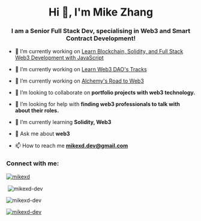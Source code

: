<h1 align="center">Hi 👋, I'm Mike Zhang</h1>
<h3 align="center">I am a Senior Full Stack Dev, specialising in Web3 and Smart Contract Development!</h3>


- 🔭 I’m currently working on [Learn Blockchain, Solidity, and Full Stack Web3 Development with JavaScript](https://www.youtube.com/watch?v=gyMwXuJrbJQ&t=7262s)

- 🔭 I’m currently working on [Learn Web3 DAO's Tracks](https://www.learnweb3.io/)

- 🔭 I’m currently working on [Alchemy's Road to Web3](https://www.youtube.com/playlist?list=PLMj8NvODurfEYLsuiClgikZBGDfhwdcXF)

- 👯 I’m looking to collaborate on **portfolio projects with web3 technology.**

- 🤝 I’m looking for help with **finding web3 professionals to talk with about their roles.**

- 🌱 I’m currently learning **Solidity, Web3**

- 💬 Ask me about **web3**

- 📫 How to reach me **mikexd.dev@gmail.com**

<h3 align="left">Connect with me:</h3>
<p align="left">

<p align="left"> <a href="https://www.linkedin.com/in/mikexd/" target="blank"><img src="https://img.shields.io/badge/LinkedIn-0077B5?style=for-the-badge&logo=linkedin&logoColor=white" alt="mikexd" /></a> </p>

<!-- <h3 align="left">Languages and Tools:</h3>
<p align="left"> 
  <img src="https://img.shields.io/badge/HTML5-E34F26?style=for-the-badge&logo=html5&logoColor=white" alt="mikexd-dev" /></a> 
  <img src="https://img.shields.io/badge/JavaScript-F7DF1E?style=for-the-badge&logo=javascript&logoColor=black" alt="mikexd-dev" /></a> 

</p> -->

<!-- <p><img align="left" src="https://github-readme-stats.vercel.app/api/top-langs?username=mikexd-dev&show_icons=true&locale=en&layout=compact" alt="mikexd-dev" /></p> -->

<p>&nbsp;<img align="center" src="https://github-readme-stats.vercel.app/api?username=mikexd-dev&show_icons=true&locale=en" alt="mikexd-dev" /></p>

<p><img align="center" src="https://github-readme-streak-stats.herokuapp.com/?user=mikexd-dev&" alt="mikexd-dev" /></p>

<p align="left"> <a href="https://github.com/ryo-ma/github-profile-trophy"><img src="https://github-profile-trophy.vercel.app/?username=mikexd-dev" alt="mikexd-dev" /></a> </p>

